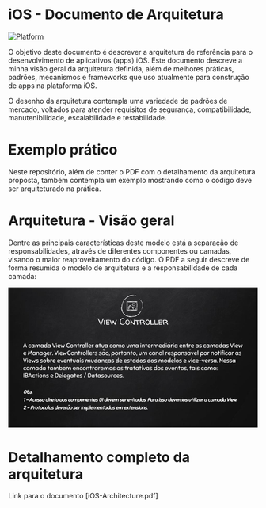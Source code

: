 # iOS - Documento de Arquitetura

[![Platform](https://img.shields.io/cocoapods/p/MRTableViewManager.svg?style=flat)](http://cocoapods.org/pods/MRTableViewManager)

O objetivo deste documento é descrever a arquitetura de referência para o desenvolvimento de aplicativos (apps) iOS.
Este documento descreve a minha visão geral da arquitetura definida, além de melhores práticas, padrões, mecanismos e frameworks que uso atualmente para construção de apps na plataforma iOS.

O desenho da arquitetura contempla uma variedade de padrões de mercado, voltados para atender requisitos de segurança, 
compatibilidade, manutenibilidade, escalabilidade e testabilidade.

# Exemplo prático
Neste repositório, além de conter o PDF com o detalhamento da arquitetura proposta, 
também contempla um exemplo mostrando como o código deve ser arquiteturado na prática.

# Arquitetura - Visão geral

Dentre as principais características deste modelo está a separação de responsabilidades, 
através de diferentes componentes ou camadas, visando o maior reaproveitamento do código. 
O PDF a seguir descreve de forma resumida o modelo de arquitetura e a responsabilidade de cada camada:

![ios-arch](iOS-Architecture.jpg)

# Detalhamento completo da arquitetura

Link para o documento [iOS-Architecture.pdf]